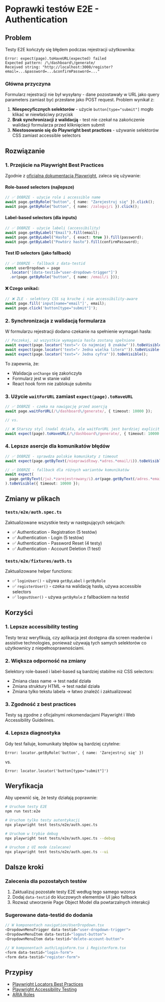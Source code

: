 # Poprawki testów E2E - Authentication

## Problem

Testy E2E kończyły się błędem podczas rejestracji użytkownika:

```
Error: expect(page).toHaveURL(expected) failed
Expected pattern: /\/dashboard\/generate/
Received string: "http://localhost:3000/register?email=...&password=...&confirmPassword=..."
```

### Główna przyczyna

Formularz rejestracji nie był wysyłany - dane pozostawały w URL jako query parameters zamiast być przesłane jako POST request. Problem wynikał z:

1. **Niespecyficznych selektorów** - użycie `button[type="submit"]` mogło klikać w niewłaściwy przycisk
2. **Brak synchronizacji z walidacją** - test nie czekał na zakończenie walidacji formularza przed kliknięciem submit
3. **Niestosowanie się do Playwright best practices** - używanie selektorów CSS zamiast accessible selectors

## Rozwiązanie

### 1. Przejście na Playwright Best Practices

Zgodnie z [oficjalną dokumentacją Playwright](https://playwright.dev/docs/locators#quick-guide), zaleca się używanie:

#### **Role-based selectors** (najlepsze)
```typescript
// ✅ DOBRZE - użycie role i accessible name
await page.getByRole("button", { name: "Zarejestruj się" }).click();
await page.getByRole("button", { name: /zaloguj/i }).click();
```

#### **Label-based selectors** (dla inputs)
```typescript
// ✅ DOBRZE - użycie labeli (accessibility)
await page.getByLabel("Email").fill(email);
await page.getByLabel("Hasło", { exact: true }).fill(password);
await page.getByLabel("Powtórz hasło").fill(confirmPassword);
```

#### **Test ID selectors** (jako fallback)
```typescript
// ✅ DOBRZE - fallback z data-testid
const userDropdown = page
  .locator('[data-testid="user-dropdown-trigger"]')
  .or(page.getByRole("button", { name: /email/i }));
```

#### ❌ Czego unikać:
```typescript
// ❌ ŹLE - selektory CSS są kruche i nie accessibility-aware
await page.fill('input[name="email"]', email);
await page.click('button[type="submit"]');
```

### 2. Synchronizacja z walidacją formularza

W formularzu rejestracji dodano czekanie na spełnienie wymagań hasła:

```typescript
// Poczekaj, aż wszystkie wymagania hasła zostaną spełnione
await expect(page.locator('text="✓ Co najmniej 8 znaków"')).toBeVisible();
await expect(page.locator('text="✓ Jedna wielka litera"')).toBeVisible();
await expect(page.locator('text="✓ Jedna cyfra"')).toBeVisible();
```

To zapewnia, że:
- Walidacja `onChange` się zakończyła
- Formularz jest w stanie valid
- React hook form nie zablokuje submitu

### 3. Użycie `waitForURL` zamiast `expect(page).toHaveURL`

```typescript
// ✅ DOBRZE - czeka na nawigację przed asercją
await page.waitForURL(/\/dashboard\/generate/, { timeout: 10000 });

// vs.

// ❌ Starszy styl (nadal działa, ale waitForURL jest bardziej explicit)
await expect(page).toHaveURL(/\/dashboard\/generate/, { timeout: 10000 });
```

### 4. Lepsze asercje dla komunikatów błędów

```typescript
// ✅ DOBRZE - sprawdza polskie komunikaty z timeout
await expect(page.getByText(/nieprawidłowy.*adres.*email/i)).toBeVisible({ timeout: 5000 });

// ✅ DOBRZE - fallback dla różnych wariantów komunikatów
await expect(
  page.getByText(/już.*zarejestrowany/i).or(page.getByText(/adres.*email.*istnieje/i))
).toBeVisible({ timeout: 10000 });
```

## Zmiany w plikach

### `tests/e2e/auth.spec.ts`

Zaktualizowane wszystkie testy w następujących sekcjach:
- ✅ Authentication - Registration (5 testów)
- ✅ Authentication - Login (5 testów)
- ✅ Authentication - Password Reset (4 testy)
- ✅ Authentication - Account Deletion (1 test)

### `tests/e2e/fixtures/auth.ts`

Zaktualizowane helper functions:
- ✅ `loginUser()` - używa `getByLabel` i `getByRole`
- ✅ `registerUser()` - czeka na walidację hasła, używa accessible selectors
- ✅ `logoutUser()` - używa `getByRole` z fallbackiem na testid

## Korzyści

### 1. **Lepsze accessibility testing**
Testy teraz weryfikują, czy aplikacja jest dostępna dla screen readerów i assistive technologies, ponieważ używają tych samych selektorów co użytkownicy z niepełnosprawnościami.

### 2. **Większa odporność na zmiany**
Selektory role-based i label-based są bardziej stabilne niż CSS selectors:
- Zmiana class name → test nadal działa
- Zmiana struktury HTML → test nadal działa
- Zmiana tylko tekstu labela → łatwo znaleźć i zaktualizować

### 3. **Zgodność z best practices**
Testy są zgodne z oficjalnymi rekomendacjami Playwright i Web Accessibility Guidelines.

### 4. **Lepsza diagnostyka**
Gdy test failuje, komunikaty błędów są bardziej czytelne:
```
Error: locator.getByRole('button', { name: 'Zarejestruj się' })
```
vs.
```
Error: locator.locator('button[type="submit"]')
```

## Weryfikacja

Aby upewnić się, że testy działają poprawnie:

```bash
# Uruchom testy E2E
npm run test:e2e

# Uruchom tylko testy autentykacji
npx playwright test tests/e2e/auth.spec.ts

# Uruchom w trybie debug
npx playwright test tests/e2e/auth.spec.ts --debug

# Uruchom z UI mode (zalecane)
npx playwright test tests/e2e/auth.spec.ts --ui
```

## Dalsze kroki

### Zalecenia dla pozostałych testów

1. Zaktualizuj pozostałe testy E2E według tego samego wzorca
2. Dodaj `data-testid` do kluczowych elementów UI jako fallback
3. Rozważ utworzenie Page Object Model dla powtarzalnych interakcji

### Sugerowane data-testid do dodania

```typescript
// W komponentach navigation/UserDropdown.tsx
<DropdownMenuTrigger data-testid="user-dropdown-trigger">
<DropdownMenuItem data-testid="logout-button">
<DropdownMenuItem data-testid="delete-account-button">

// W komponentach auth/LoginForm.tsx i RegisterForm.tsx
<form data-testid="login-form">
<form data-testid="register-form">
```

## Przypisy

- [Playwright Locators Best Practices](https://playwright.dev/docs/locators)
- [Playwright Accessibility Testing](https://playwright.dev/docs/accessibility-testing)
- [ARIA Roles](https://developer.mozilla.org/en-US/docs/Web/Accessibility/ARIA/Roles)

